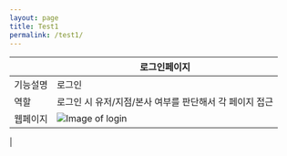 ```yaml
---
layout: page
title: Test1
permalink: /test1/
---
```

||로그인페이지|
|--------|--------|
|기능설명|로그인|
|역할|로그인 시 유저/지점/본사 여부를 판단해서 각 페이지 접근|
|웹페이지|![Image of login](https://ohjungmin.github.io/images/project/team2(okawari)/0.main.jpg)
|

